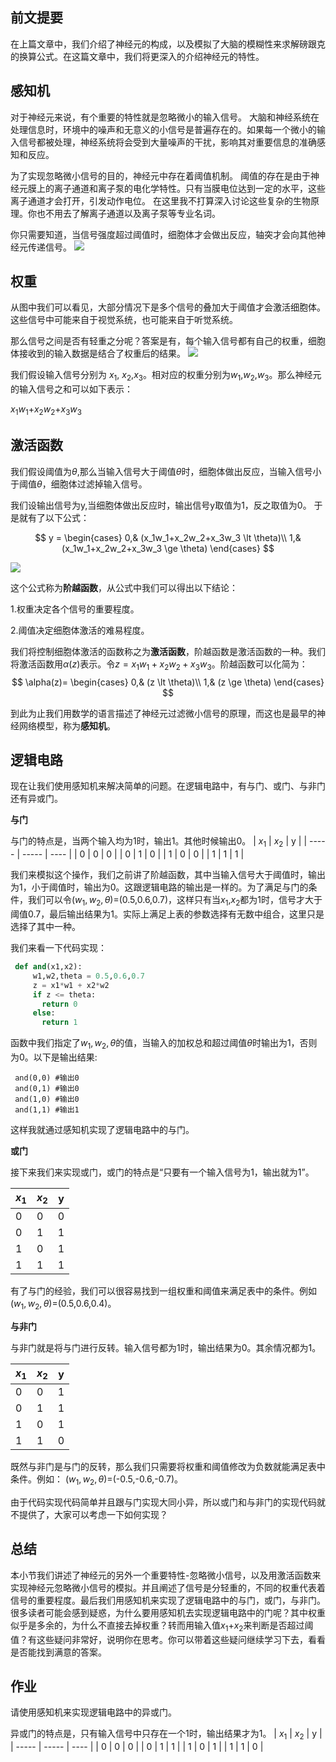 ## 前文提要
在上篇文章中，我们介绍了神经元的构成，以及模拟了大脑的模糊性来求解磅跟克的换算公式。在这篇文章中，我们将更深入的介绍神经元的特性。


## 感知机
对于神经元来说，有个重要的特性就是忽略微小的输入信号。 大脑和神经系统在处理信息时，环境中的噪声和无意义的小信号是普遍存在的。如果每一个微小的输入信号都被处理，神经系统将会受到大量噪声的干扰，影响其对重要信息的准确感知和反应。  

为了实现忽略微小信号的目的，神经元中存在着阈值机制。 阈值的存在是由于神经元膜上的离子通道和离子泵的电化学特性。只有当膜电位达到一定的水平，这些离子通道才会打开，引发动作电位。  在这里我不打算深入讨论这些复杂的生物原理。你也不用去了解离子通道以及离子泵等专业名词。

你只需要知道，当信号强度超过阈值时，细胞体才会做出反应，轴突才会向其他神经元传递信号。
![](https://files.mdnice.com/user/70350/150f9a32-b28e-4085-b62c-ce63178996d3.png)


## 权重

从图中我们可以看见，大部分情况下是多个信号的叠加大于阈值才会激活细胞体。这些信号中可能来自于视觉系统，也可能来自于听觉系统。

那么信号之间是否有轻重之分呢？答案是有，每个输入信号都有自己的权重，细胞体接收到的输入数据是结合了权重后的结果。
![](https://files.mdnice.com/user/70350/b12ca168-08c2-4d1f-bbbd-9752d68ffacb.png)

我们假设输入信号分别为 $x_1$, $x_2$,$x_3$。相对应的权重分别为$w_1$,$w_2$,$w_3$。那么神经元的输入信号之和可以如下表示：

$x_1$$w_1$+$x_2$$w_2$+$x_3$$w_3$     

## 激活函数

我们假设阈值为$\theta$,那么当输入信号大于阈值$\theta$时，细胞体做出反应，当输入信号小于阈值$\theta$，细胞体过滤掉输入信号。

我们设输出信号为y,当细胞体做出反应时，输出信号y取值为1，反之取值为0。
于是就有了以下公式：

$$
y =
\begin{cases}
0,& (x_1w_1+x_2w_2+x_3w_3 \lt \theta)\\
1,& (x_1w_1+x_2w_2+x_3w_3 \ge \theta)
\end{cases}
$$

![](https://files.mdnice.com/user/70350/e0de0e12-5434-4410-b2a5-444da5c8d28c.png)

这个公式称为**阶越函数**，从公式中我们可以得出以下结论：

1.权重决定各个信号的重要程度。

2.阈值决定细胞体激活的难易程度。

我们将控制细胞体激活的函数称之为**激活函数**，阶越函数是激活函数的一种。我们将激活函数用$\alpha(z)$表示。令$z=x_1w_1+x_2w_2+x_3w_3$。阶越函数可以化简为：
$$
\alpha(z)=
\begin{cases}
0,& (z \lt \theta)\\
1,& (z \ge \theta)
\end{cases}
$$

到此为止我们用数学的语言描述了神经元过滤微小信号的原理，而这也是最早的神经网络模型，称为**感知机**。

## 逻辑电路

现在让我们使用感知机来解决简单的问题。在逻辑电路中，有与门、或门、与非门还有异或门。

**与门**

与门的特点是，当两个输入均为1时，输出1。其他时候输出0。
| $x_1$ | $x_2$ | y    |
| ----- | ----- | ---- |
| 0     | 0     | 0    |
| 0     | 1     | 0    |
| 1     | 0     | 0    |
| 1     | 1     | 1    |


我们来模拟这个操作，我们之前讲了阶越函数，其中当输入信号大于阈值时，输出为1，小于阈值时，输出为0。这跟逻辑电路的输出是一样的。为了满足与门的条件，我们可以令($w_1,w_2,\theta$)=(0.5,0.6,0.7)，这样只有当$x_1$,$x_2$都为1时，信号才大于阈值0.7，最后输出结果为1。实际上满足上表的参数选择有无数中组合，这里只是选择了其中一种。

我们来看一下代码实现：

```python
 def and(x1,x2):
     w1,w2,theta = 0.5,0.6,0.7
     z = x1*w1 + x2*w2 
     if z <= theta:
       return 0
     else:
       return 1
```
函数中我们指定了$w_1,w_2,\theta$的值，当输入的加权总和超过阈值$\theta$时输出为1，否则为0。以下是输出结果:
```
 and(0,0) #输出0
 and(0,1) #输出0
 and(1,0) #输出0
 and(1,1) #输出1
```
这样我就通过感知机实现了逻辑电路中的与门。

**或门**

接下来我们来实现或门，或门的特点是“只要有一个输入信号为1，输出就为1”。

| $x_1$ | $x_2$ | y    |
| ----- | ----- | ---- |
| 0     | 0     | 0    |
| 0     | 1     | 1    |
| 1     | 0     | 1    |
| 1     | 1     | 1    |

有了与门的经验，我们可以很容易找到一组权重和阈值来满足表中的条件。例如($w_1,w_2,\theta$)=(0.5,0.6,0.4)。

**与非门**

与非门就是将与门进行反转。输入信号都为1时，输出结果为0。其余情况都为1。

| $x_1$ | $x_2$ | y    |
| ----- | ----- | ---- |
| 0     | 0     | 1    |
| 0     | 1     | 1    |
| 1     | 0     | 1    |
| 1     | 1     | 0    |

既然与非门是与门的反转，那么我们只需要将权重和阈值修改为负数就能满足表中条件。例如：
($w_1,w_2,\theta$)=(-0.5,-0.6,-0.7)。

由于代码实现代码简单并且跟与门实现大同小异，所以或门和与非门的实现代码就不提供了，大家可以考虑一下如何实现？

## 总结

本小节我们讲述了神经元的另外一个重要特性-忽略微小信号，以及用激活函数来实现神经元忽略微小信号的模拟。并且阐述了信号是分轻重的，不同的权重代表着信号的重要程度。最后我们用感知机来实现了逻辑电路中的与门，或门，与非门。很多读者可能会感到疑惑，为什么要用感知机去实现逻辑电路中的门呢？其中权重似乎是多余的，为什么不直接去掉权重？转而用输入值$x_1$+$x_2$来判断是否超过阈值？有这些疑问非常好，说明你在思考。你可以带着这些疑问继续学习下去，看看是否能找到满意的答案。

## 作业

请使用感知机来实现逻辑电路中的异或门。

异或门的特点是，只有输入信号中只存在一个1时，输出结果才为1。
| $x_1$ | $x_2$ | y    |
| ----- | ----- | ---- |
| 0     | 0     | 0    |
| 0     | 1     | 1    |
| 1     | 0     | 1    |
| 1     | 1     | 0    |